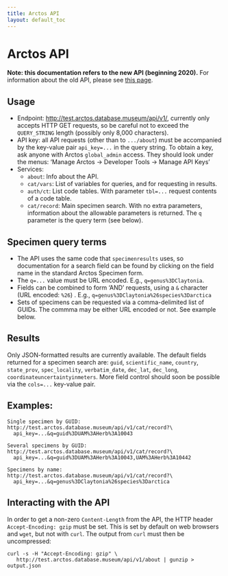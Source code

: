 ```yaml
---
title: Arctos API
layout: default_toc
---
```


# Arctos API

**Note: this documentation refers to the new API (beginning 2020).**
For information about the old API, please see [this
page](https://arctos.database.museum/info/api.cfm).

## Usage

 * Endpoint: <http://test.arctos.database.museum/api/v1/>, currently
   only accepts HTTP GET requests, so be careful not to exceed the
   `QUERY_STRING` length (possibly only 8,000 characters).
 * API key: all API requests (other than to `.../about`) must be
   accompanied by the key-value pair `api_key=...` in the query
   string. To obtain a key, ask anyone with Arctos `global_admin`
   access. They should look under the menus: ‘Manage Arctos ->
   Developer Tools -> Manage API Keys’
 * Services:
    * `about`: Info about the API.
    * `cat/vars`: List of variables for queries, and for requesting in
      results.
    * `auth/ct`: List code tables. With parameter `tbl=...` request
      contents of a code table.
    * `cat/record`: Main specimen search.  With no extra parameters,
      information about the allowable parameters is returned. The `q`
      parameter is the query term (see below).

## Specimen query terms

 * The API uses the same code that `specimenresults` uses, so
   documentation for a search field can be found by clicking on the
   field name in the standard Arctos Specimen form.
 * The `q=...` value must be URL encoded. E.g., `q=genus%3DClaytonia`.
 * Fields can be combined to form ‘AND’ requests, using a `&`
   character (URL encoded: `%26`) . E.g.,
   `q=genus%3DClaytonia%26species%3Darctica`
 * Sets of specimens can be requested via a comma-delimited list of
   GUIDs. The commma may be either URL encoded or not. See example
   below.

## Results

Only JSON-formatted results are currently available.  The default
fields returned for a specimen search are: `guid`, `scientific_name`,
`country`, `state_prov`, `spec_locality`, `verbatim_date`, `dec_lat`,
`dec_long`, `coordinateuncertaintyinmeters`. More field control should
soon be possible via the `cols=...` key-value pair.

## Examples: 
```
Single specimen by GUID:
http://test.arctos.database.museum/api/v1/cat/record?\
  api_key=...&q=guid%3DUAM%3AHerb%3A10043

Several specimens by GUID:
http://test.arctos.database.museum/api/v1/cat/record?\
  api_key=...&q=guid%3DUAM%3AHerb%3A10043,UAM%3AHerb%3A10442

Specimens by name:
http://test.arctos.database.museum/api/v1/cat/record?\
  api_key=...&q=genus%3DClaytonia%26species%3Darctica
```

## Interacting with the API

In order to get a non-zero `Content-Length` from the API, the HTTP
header `Accept-Encoding: gzip` must be set. This is set by default on
web browsers and `wget`, but not with `curl`.  The output from `curl`
must then be uncompressed:
```
curl -s -H "Accept-Encoding: gzip" \
   http://test.arctos.database.museum/api/v1/about | gunzip > output.json
```


